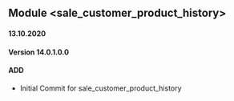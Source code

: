 ## Module <sale_customer_product_history>

#### 13.10.2020

#### Version 14.0.1.0.0

#### ADD

- Initial Commit for sale_customer_product_history

